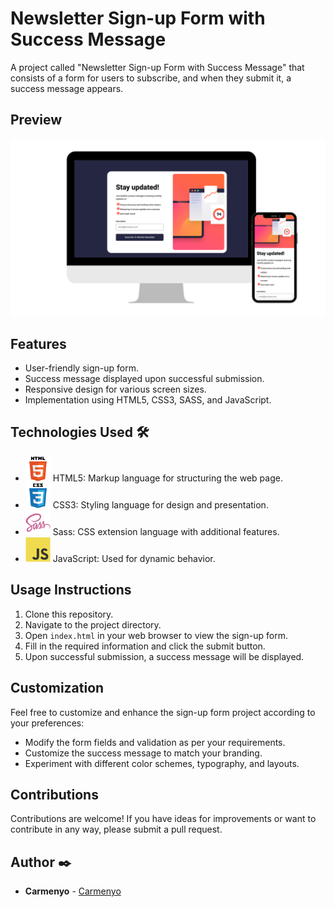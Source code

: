 # Newsletter Sign-up Form with Success Message

A project called "Newsletter Sign-up Form with Success Message" that consists of a form for users to subscribe, and when they submit it, a success message appears.

## Preview
![Newsletter Sign-up Form Preview](./assets/images/Mockup.png)

## Features
- User-friendly sign-up form.
- Success message displayed upon successful submission.
- Responsive design for various screen sizes.
- Implementation using HTML5, CSS3, SASS, and JavaScript.

## Technologies Used 🛠️
- <img src="https://raw.githubusercontent.com/devicons/devicon/master/icons/html5/html5-original-wordmark.svg" alt="html5" width="40" height="40"/> HTML5: Markup language for structuring the web page.
- <img src="https://raw.githubusercontent.com/devicons/devicon/master/icons/css3/css3-original-wordmark.svg" alt="css3" width="40" height="40"/> CSS3: Styling language for design and presentation.
- <img src="https://raw.githubusercontent.com/devicons/devicon/master/icons/sass/sass-original.svg" alt="sass" width="40" height="40"/> Sass: CSS extension language with additional features.
- <img src="https://raw.githubusercontent.com/devicons/devicon/master/icons/javascript/javascript-original.svg" alt="sass" width="40" height="40"/>  JavaScript: Used for dynamic behavior.

## Usage Instructions
1. Clone this repository.
2. Navigate to the project directory.
3. Open `index.html` in your web browser to view the sign-up form.
4. Fill in the required information and click the submit button.
5. Upon successful submission, a success message will be displayed.

## Customization
Feel free to customize and enhance the sign-up form project according to your preferences:
- Modify the form fields and validation as per your requirements.
- Customize the success message to match your branding.
- Experiment with different color schemes, typography, and layouts.

## Contributions
Contributions are welcome! If you have ideas for improvements or want to contribute in any way, please submit a pull request.

## Author ✒️
- **Carmenyo** - [Carmenyo](https://github.com/carmenyo)